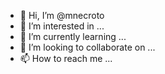 - 👋 Hi, I’m @mnecroto
- 👀 I’m interested in ...
- 🌱 I’m currently learning ...
- 💞️ I’m looking to collaborate on ...
- 📫 How to reach me ...

<!---
mnecroto/mnecroto is a ✨ special ✨ repository because its `README.md` (this file) appears on your GitHub profile.
You can click the Preview link to take a look at your changes.
--->
